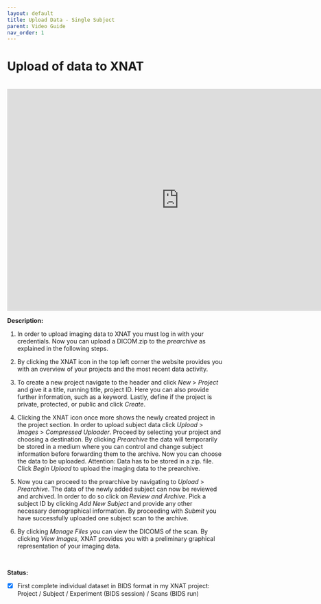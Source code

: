 ```yaml
---
layout: default
title: Upload Data - Single Subject
parent: Video Guide
nav_order: 1
---
```



# Upload of data to XNAT

<br/>	


<iframe width="800" height="518" src="https://www.youtube.com/embed/z7paYhAtcW0" frameborder="0" allow="accelerometer; autoplay; clipboard-write; encrypted-media; gyroscope; picture-in-picture" allowfullscreen></iframe>


<br/>	


**Description:**

1. In order to upload imaging data to XNAT you must log in with your credentials. Now you can upload a DICOM.zip to the *prearchive* as explained in the following steps.

2. By clicking the XNAT icon in the top left corner the website provides you with an overview of your projects and the most recent data activity.

3. To create a new project navigate to the header and click *New* > *Project* and give it a title, running title, project ID. Here you can also provide further information, such as a keyword. Lastly, define if the project is private, protected, or public and click *Create*.

4. Clicking the XNAT icon once more shows the newly created project in the project section.
In order to upload subject data click *Upload* > *Images* > *Compressed Uploader*. Proceed by selecting your project and choosing a destination. By clicking *Prearchive* the data will temporarily be stored in a medium where you can control and change subject information before forwarding them to the archive. Now you can choose the data to be uploaded. Attention: Data has to be stored in a zip. file. Click *Begin Upload* to upload the imaging data to the prearchive.

5. Now you can proceed to the prearchive by navigating to *Upload* > *Prearchive*. The data of the newly added subject can now be reviewed and archived. In order to do so click on *Review and Archive*. Pick a subject ID by clicking *Add New Subject* and provide any other necessary demographical information. By proceeding with *Submit* you have successfully uploaded one subject scan to the archive.

6. By clicking *Manage Files* you can view the DICOMS of the scan. By clicking *View Images*, XNAT provides you with a preliminary graphical representation of your imaging data.

<br/>	

**Status:**
- [x] First complete individual dataset in BIDS format in my XNAT project: Project / Subject / Experiment (BIDS session) / Scans (BIDS run)
